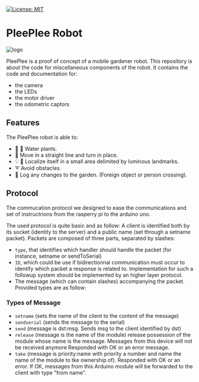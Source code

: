[![License: MIT](https://img.shields.io/badge/License-MIT-yellow.svg)](https://opensource.org/licenses/MIT)

# PleePlee Robot

![logo](https://github.com/pleeplee-robot/location/blob/master/resources/logo-pleeplee.png)

PleePlee is a proof of concept of a mobile gardener robot.
This repository is about the code for miscellaneous components of the robot.
It contains the code and documentation for:
- the camera
- the LEDs
- the motor driver
- the odometric captors

## Features

The PleePlee robot is able to:
- :seedling: :shower: Water plants.
- :car: Move in a straight line and turn in place.
- :bulb: :satellite: Localize itself in a small area delimited by luminous landmarks.
- :curly_loop: Avoid obstacles.
- :eyes: Log any changes to the garden. (Foreign object or person crossing).

## Protocol

The commucation protocol we designed to ease the communications and
set of instructrions from the rasperry pi to the arduino uno.

The used protocol is quite basic and as follow:
A client is identified both by its socket (identity to the server) and a public name (set through a setname packet).
Packets are composed of three parts, separated by slashes:
- `type`, that identifies which handler should handle the packet (for instance, setname or sendToSerial)
- `ID`, which could be use if bidirectionnal communication must occur to identify which packet a response is related to. Implementation for such a followup system should be implemented by an higher layer protocol.
- The message (which can contain slashes) accompanying the packet. Provided types are as follow:

### Types of Message

* `setname` (sets the name of the client to the content of the message)
* `sendserial` (sends the message to the serial)
* `send` (message is dst:msg. Sends msg to the client identified by dst)
* `release` (message is the name of the module) release possession of the module whose name is the message. Messages from this device will not be received anymore Responded with OK or an error message.
* `take` (message is priority:name with priority a number and name the name of the module to tke ownership of). Responded with OK or an error. If OK, messages from this Arduino module will be forwarded to the client with type "from name".

